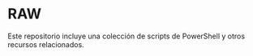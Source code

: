 # RAW
Este repositorio incluye una colección de scripts de PowerShell y otros recursos relacionados.
